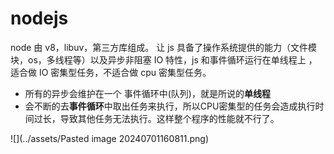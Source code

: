 # nodejs

node 由 v8，libuv，第三方库组成。 让 js 具备了操作系统提供的能力（文件模块，os，多线程等）以及异步非阻塞 IO 特性，js 和事件循环运行在单线程上 ，适合做 IO 密集型任务，不适合做 cpu 密集型任务。  

- 所有的异步会维护在一个 事件循环中(队列)，就是所说的**单线程** 
- 会不断的去**事件循环**中取出任务来执行，所以CPU密集型的任务会造成执行时间过长，导致其他任务无法执行。这样整个程序的性能就不行了。  

![](../assets/Pasted image 20240701160811.png)